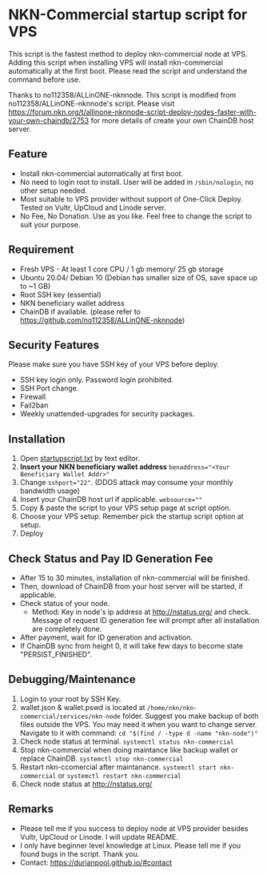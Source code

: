 # NKN-Commercial startup script for VPS

This script is the fastest method to deploy nkn-commercial node at VPS. 
Adding this script when installing VPS will install nkn-commercial automatically at the first boot.
Please read the script and understand the command before use.

Thanks to no112358/ALLinONE-nknnode. This script is modified from no112358/ALLinONE-nknnode's script.
Please visit https://forum.nkn.org/t/allinone-nknnode-script-deploy-nodes-faster-with-your-own-chaindb/2753 for more details of create your own ChainDB host server. 

## Feature
- Install nkn-commercial automatically at first boot. 
- No need to login root to install. User will be added in `/sbin/nologin`, no other setup needed.
- Most suitable to VPS provider without support of One-Click Deploy. Tested on Vultr, UpCloud and Linode server.
- No Fee, No Donation.  Use as you like. Feel free to change the script to suit your purpose. 

## Requirement
- Fresh VPS - At least 1 core CPU / 1 gb memory/ 25 gb storage
- Ubuntu 20.04/ Debian 10 (Debian has smaller size of OS, save space up to ~1 GB)
- Root SSH key (essential)
- NKN beneficiary wallet address
- ChainDB if available. (please refer to https://github.com/no112358/ALLinONE-nknnode)

## Security Features
Please make sure you have SSH key of your VPS before deploy. 
- SSH key login only. Password login prohibited. 
- SSH Port change.
- Firewall
- Fail2ban
- Weekly unattended-upgrades for security packages.

## Installation
1. Open [startupscript.txt](https://github.com/durianpool/nkn-commercial/blob/main/startupscript.txt) by text editor. 
2. <b>Insert your NKN beneficiary wallet address</b> `benaddress="<Your Beneficiary Wallet Addr>"`
3. Change `sshport="22"`. (DDOS attack may consume your monthly bandwidth usage)
4. Insert your ChainDB host url if applicable. `websource=""`
5. Copy & paste the script to your VPS setup page at script option.
6. Choose your VPS setup. Remember pick the startup script option at setup.
7. Deploy

## Check Status and Pay ID Generation Fee
- After 15 to 30  minutes, installation of nkn-commercial will be finished. 
- Then, download of ChainDB from your host server will be started, if applicable. 
- Check status of your node.
   - Method: Key in node's ip address at http://nstatus.org/ and check. Message of request ID generation fee will prompt after all installation are completely done.
- After payment,  wait for ID generation and activation.
- If ChainDB sync from height 0, it will take few days to become state "PERSIST_FINISHED".

## Debugging/Maintenance
1. Login to your root by SSH Key.
2. wallet.json & wallet.pswd is located at `/home/nkn/nkn-commercial/services/nkn-node` folder. Suggest you make backup of both files outside the VPS. You may need it when you want to change server. Navigate to it with command: `cd "$(find / -type d -name "nkn-node")"`
3.  Check node status at terminal. `systemctl status nkn-commercial`
4. Stop nkn-commercial when doing maintance like backup wallet or replace ChainDB. `systemctl stop nkn-commercial`
5. Restart nkn-ccomercial after maintanance. `systemctl start nkn-commercial` or `systemctl restart nkn-commercial`
6. Check node status at http://nstatus.org/

## Remarks
- Please tell me if you success to deploy node at VPS provider besides Vultr, UpCloud or Linode. I will update README.
- I only have beginner level knowledge at Linux. Please tell me if you found bugs in the script. Thank you. 
- Contact: https://durianpool.github.io/#contact
